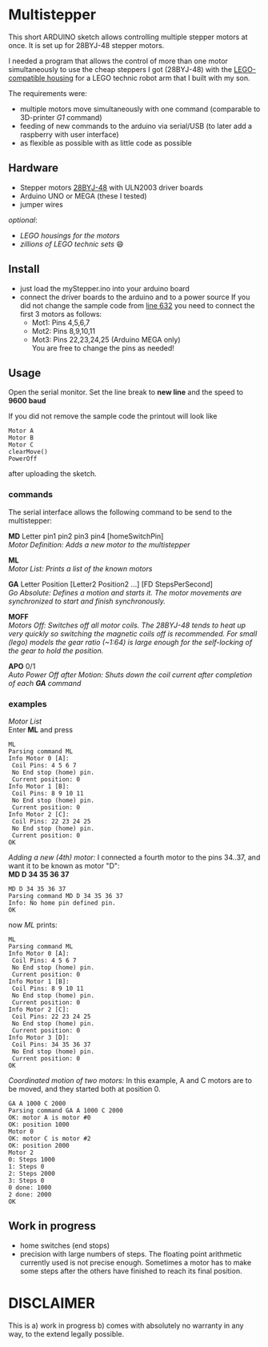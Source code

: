 # Multistepper
This short ARDUINO sketch allows controlling multiple stepper motors at once. It is set up for 28BYJ-48 stepper motors.

I needed a program that allows the control of more than one motor simultaneously to use the cheap steppers I got (28BYJ-48) with the 
[LEGO-compatible housing](http://www.thingiverse.com/thing:1674077) for a LEGO technic robot arm that I built with my son.

The requirements were:
- multiple motors move simultaneously with one command (comparable to 3D-printer *G1* command)
- feeding of new commands to the arduino via serial/USB (to later add a raspberry with user interface)
- as flexible as possible with as little code as possible

## Hardware
- Stepper motors [28BYJ-48](http://www.instructables.com/id/BYJ48-Stepper-Motor/) with ULN2003 driver boards
- Arduino UNO or MEGA (these I tested)
- jumper wires  

*optional*:
- *LEGO housings for the motors*
- *zillions of LEGO technic sets* :smile:

## Install
- just load the myStepper.ino into your arduino board
- connect the driver boards to the arduino and to a power source
  If you did not change the sample code from [line 632](https://github.com/snowdd1/multistepper/blob/master/myStepper.ino#L632) you need to
  connect the first 3 motors as follows:
  - Mot1: Pins 4,5,6,7  
  - Mot2: Pins 8,9,10,11  
  - Mot3: Pins 22,23,24,25 (Arduino MEGA only)  
  You are free to change the pins as needed!

## Usage
Open the serial monitor. Set the line break to **new line** and the speed to **9600 baud**

If you did not remove the sample code the printout will look like
````
Motor A
Motor B
Motor C
clearMove()
PowerOff
````
after uploading the sketch.

### commands
The serial interface allows the following command to be send to the multistepper:

**MD** Letter pin1 pin2 pin3 pin4 [homeSwitchPin]  
*Motor Definition: Adds a new motor to the multistepper*  

**ML**  
*Motor List: Prints a list of the known motors*  

**GA** Letter Position [Letter2 Position2 ...] [FD StepsPerSecond]  
*Go Absolute: Defines a motion and starts it. The motor movements are synchronized to start and finish synchronously.*  

**MOFF**  
*Motors Off: Switches off all motor coils. The 28BYJ-48 tends to heat up very quickly so switching the magnetic coils off is recommended. For small (lego) models the gear ratio (~1:64) is large enough for the self-locking of the gear to hold the position.*

**APO** 0/1  
*Auto Power Off after Motion: Shuts down the coil current after completion of each **GA** command*

### examples

*Motor List*  
Enter **ML** and press <enter>
````
ML
Parsing command ML
Info Motor 0 [A]:
 Coil Pins: 4 5 6 7
 No End stop (home) pin.
 Current position: 0
Info Motor 1 [B]:
 Coil Pins: 8 9 10 11
 No End stop (home) pin.
 Current position: 0
Info Motor 2 [C]:
 Coil Pins: 22 23 24 25
 No End stop (home) pin.
 Current position: 0
OK
````

*Adding a new (4th) motor:*
I connected a fourth motor to the pins 34..37, and want it to be known as motor "D":  
**MD D 34 35 36 37** <enter>

````
MD D 34 35 36 37
Parsing command MD D 34 35 36 37
Info: No home pin defined pin.
OK
````
now *ML* prints:
````
ML
Parsing command ML
Info Motor 0 [A]:
 Coil Pins: 4 5 6 7
 No End stop (home) pin.
 Current position: 0
Info Motor 1 [B]:
 Coil Pins: 8 9 10 11
 No End stop (home) pin.
 Current position: 0
Info Motor 2 [C]:
 Coil Pins: 22 23 24 25
 No End stop (home) pin.
 Current position: 0
Info Motor 3 [D]:
 Coil Pins: 34 35 36 37
 No End stop (home) pin.
 Current position: 0
OK
````

*Coordinated motion of two motors:*
In this example, A and C motors are to be moved, and they started both at position 0.
````
GA A 1000 C 2000
Parsing command GA A 1000 C 2000
OK: motor A is motor #0
OK: position 1000
Motor 0
OK: motor C is motor #2
OK: position 2000
Motor 2
0: Steps 1000
1: Steps 0
2: Steps 2000
3: Steps 0
0 done: 1000
2 done: 2000
OK
````



## Work in progress
 - home switches (end stops)
 - precision with large numbers of steps. The floating point arithmetic currently used is not precise enough. Sometimes a motor has to make some steps after the others have finished to reach its final position.




# DISCLAIMER
This is a) work in progress b) comes with absolutely no warranty in any way, to the extend legally possible.
